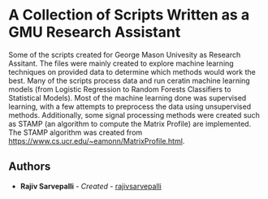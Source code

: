 # A Collection of Scripts Written as a GMU Research Assistant
Some of the scripts created for George Mason Univesity as Research Assitant. The files were mainly created to explore machine learning techniques on provided data to determine which methods would work the best. Many of the scripts process data and run ceratin machine learning models (from Logistic Regression to Random Forests Classifiers to Statistical Models). Most of the machine learning done was supervised learning, with a few attempts to preprocess the data using unsupervised methods. Additionally, some signal processing methods were created such as STAMP (an algorithm to compute the Matrix Profile) are implemented. The STAMP algorithm was created from https://www.cs.ucr.edu/~eamonn/MatrixProfile.html. 
## Authors

* **Rajiv Sarvepalli** - *Created* - [rajivsarvepalli](https://github.com/rajivsarvepalli)
